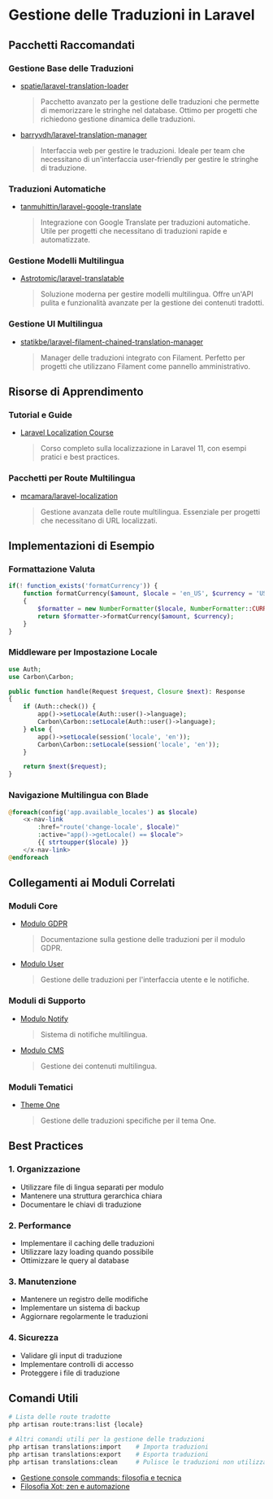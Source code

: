 # Gestione delle Traduzioni in Laravel

## Pacchetti Raccomandati

### Gestione Base delle Traduzioni
- [spatie/laravel-translation-loader](https://github.com/spatie/laravel-translation-loader)
  > Pacchetto avanzato per la gestione delle traduzioni che permette di memorizzare le stringhe nel database. Ottimo per progetti che richiedono gestione dinamica delle traduzioni.

- [barryvdh/laravel-translation-manager](https://github.com/barryvdh/laravel-translation-manager)
  > Interfaccia web per gestire le traduzioni. Ideale per team che necessitano di un'interfaccia user-friendly per gestire le stringhe di traduzione.

### Traduzioni Automatiche
- [tanmuhittin/laravel-google-translate](https://github.com/tanmuhittin/laravel-google-translate)
  > Integrazione con Google Translate per traduzioni automatiche. Utile per progetti che necessitano di traduzioni rapide e automatizzate.

### Gestione Modelli Multilingua
- [Astrotomic/laravel-translatable](https://github.com/Astrotomic/laravel-translatable)
  > Soluzione moderna per gestire modelli multilingua. Offre un'API pulita e funzionalità avanzate per la gestione dei contenuti tradotti.

### Gestione UI Multilingua
- [statikbe/laravel-filament-chained-translation-manager](https://github.com/statikbe/laravel-filament-chained-translation-manager)
  > Manager delle traduzioni integrato con Filament. Perfetto per progetti che utilizzano Filament come pannello amministrativo.

## Risorse di Apprendimento

### Tutorial e Guide
- [Laravel Localization Course](https://github.com/LaravelDaily/laravel11-localization-course)
  > Corso completo sulla localizzazione in Laravel 11, con esempi pratici e best practices.

### Pacchetti per Route Multilingua
- [mcamara/laravel-localization](https://github.com/mcamara/laravel-localization)
  > Gestione avanzata delle route multilingua. Essenziale per progetti che necessitano di URL localizzati.

## Implementazioni di Esempio

### Formattazione Valuta
```php
if(! function_exists('formatCurrency')) {
    function formatCurrency($amount, $locale = 'en_US', $currency = 'USD')
    {
        $formatter = new NumberFormatter($locale, NumberFormatter::CURRENCY);
        return $formatter->formatCurrency($amount, $currency);
    }
}
```

### Middleware per Impostazione Locale
```php
use Auth;
use Carbon\Carbon;

public function handle(Request $request, Closure $next): Response
{
    if (Auth::check()) {
        app()->setLocale(Auth::user()->language);
        Carbon\Carbon::setLocale(Auth::user()->language);
    } else {
        app()->setLocale(session('locale', 'en'));
        Carbon\Carbon::setLocale(session('locale', 'en'));
    }

    return $next($request);
}
```

### Navigazione Multilingua con Blade
```php
@foreach(config('app.available_locales') as $locale)
    <x-nav-link
        :href="route('change-locale', $locale)"
        :active="app()->getLocale() == $locale">
        {{ strtoupper($locale) }}
    </x-nav-link>
@endforeach
```

## Collegamenti ai Moduli Correlati

### Moduli Core
- [Modulo GDPR](../../../Gdpr/docs/links.md)
  > Documentazione sulla gestione delle traduzioni per il modulo GDPR.

- [Modulo User](../../../User/docs/links.md)
  > Gestione delle traduzioni per l'interfaccia utente e le notifiche.

### Moduli di Supporto
- [Modulo Notify](../../../Notify/docs/links.md)
  > Sistema di notifiche multilingua.

- [Modulo CMS](../../../Cms/docs/links.md)
  > Gestione dei contenuti multilingua.

### Moduli Tematici
- [Theme One](../../../../Themes/One/docs/links.md)
  > Gestione delle traduzioni specifiche per il tema One.

## Best Practices

### 1. Organizzazione
- Utilizzare file di lingua separati per modulo
- Mantenere una struttura gerarchica chiara
- Documentare le chiavi di traduzione

### 2. Performance
- Implementare il caching delle traduzioni
- Utilizzare lazy loading quando possibile
- Ottimizzare le query al database

### 3. Manutenzione
- Mantenere un registro delle modifiche
- Implementare un sistema di backup
- Aggiornare regolarmente le traduzioni

### 4. Sicurezza
- Validare gli input di traduzione
- Implementare controlli di accesso
- Proteggere i file di traduzione

## Comandi Utili

```bash
# Lista delle route tradotte
php artisan route:trans:list {locale}

# Altri comandi utili per la gestione delle traduzioni
php artisan translations:import    # Importa traduzioni
php artisan translations:export    # Esporta traduzioni
php artisan translations:clean     # Pulisce le traduzioni non utilizzate
```

- [Gestione console commands: filosofia e tecnica](./lang-service-provider.md)
- [Filosofia Xot: zen e automazione](./PHILOSOPHY.md)



